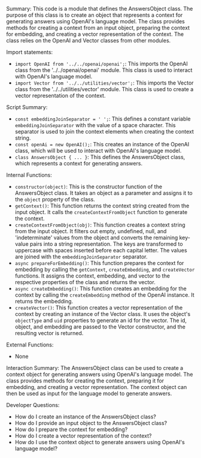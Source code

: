 Summary:
This code is a module that defines the AnswersObject class. The purpose of this class is to create an object that represents a context for generating answers using OpenAI's language model. The class provides methods for creating a context from an input object, preparing the context for embedding, and creating a vector representation of the context. The class relies on the OpenAI and Vector classes from other modules.

Import statements:
- `import OpenAI from '../../openai/openai';`: This imports the OpenAI class from the '../../openai/openai' module. This class is used to interact with OpenAI's language model.
- `import Vector from '../../utilities/vector';`: This imports the Vector class from the '../../utilities/vector' module. This class is used to create a vector representation of the context.

Script Summary:
- `const embeddingJoinSeparator = ' ';`: This defines a constant variable `embeddingJoinSeparator` with the value of a space character. This separator is used to join the context elements when creating the context string.
- `const openAi = new OpenAI();`: This creates an instance of the OpenAI class, which will be used to interact with OpenAI's language model.
- `class AnswersObject { ... }`: This defines the AnswersObject class, which represents a context for generating answers.

Internal Functions:
- `constructor(object)`: This is the constructor function of the AnswersObject class. It takes an object as a parameter and assigns it to the `object` property of the class.
- `getContext()`: This function returns the context string created from the input object. It calls the `createContextFromObject` function to generate the context.
- `createContextFromObject(obj)`: This function creates a context string from the input object. It filters out empty, undefined, null, and 'indeterminate' values from the object and converts the remaining key-value pairs into a string representation. The keys are transformed to uppercase with spaces inserted before each capital letter. The values are joined with the `embeddingJoinSeparator` separator.
- `async prepareForEmbedding()`: This function prepares the context for embedding by calling the `getContext`, `createEmbedding`, and `createVector` functions. It assigns the context, embedding, and vector to the respective properties of the class and returns the vector.
- `async createEmbedding()`: This function creates an embedding for the context by calling the `createEmbedding` method of the OpenAI instance. It returns the embedding.
- `createVector()`: This function creates a vector representation of the context by creating an instance of the Vector class. It uses the object's `objectType` and `uid` properties to generate an id for the vector. The id, object, and embedding are passed to the Vector constructor, and the resulting vector is returned.

External Functions:
- None

Interaction Summary:
The AnswersObject class can be used to create a context object for generating answers using OpenAI's language model. The class provides methods for creating the context, preparing it for embedding, and creating a vector representation. The context object can then be used as input for the language model to generate answers.

Developer Questions:
- How do I create an instance of the AnswersObject class?
- How do I provide an input object to the AnswersObject class?
- How do I prepare the context for embedding?
- How do I create a vector representation of the context?
- How do I use the context object to generate answers using OpenAI's language model?